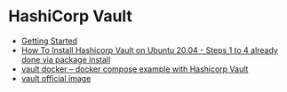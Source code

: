 # HashiCorp Vault

- [Getting Started](https://learn.hashicorp.com/collections/vault/getting-started)
- [How To Install Hashicorp Vault on Ubuntu 20.04 - Steps 1 to 4 already done via package install](https://www.virtualizationhowto.com/2021/01/how-to-install-hashicorp-vault-on-ubuntu-20-04/)
- [vault docker – docker compose example with Hashicorp Vault](https://www.misterpki.com/vault-docker/)
- [vault official image](https://hub.docker.com/_/vault)
